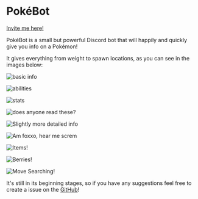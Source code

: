 # PokéBot

[Invite me here!](https://discord.com/api/oauth2/authorize?client_id=661708032908066836&permissions=318528&scope=bot)

PokéBot is a small but powerful Discord bot that will happily and quickly give you info on a Pokémon! 

It gives everything from weight to spawn locations, as you can see in the images below:

![basic info](https://github.com/GingkathFox/pokebot/blob/master/Basic%20Info.png?raw=true)

![abilities](https://github.com/GingkathFox/pokebot/blob/master/Abilities.png?raw=true)

![stats](https://github.com/GingkathFox/pokebot/blob/master/Stats.png?raw=true)

![does anyone read these?](https://github.com/GingkathFox/pokebot/blob/master/Moves.png?raw=true)

![Slightly more detailed info](https://github.com/GingkathFox/pokebot/blob/master/Additional%20Info.png?raw=true)

![Am foxxo, hear me screm](https://github.com/GingkathFox/pokebot/blob/master/Locations.png?raw=true)

![Items!](https://github.com/GingkathFox/pokebot/blob/master/Item%20Search.png?raw=true)

![Berries!](https://github.com/GingkathFox/pokebot/blob/master/Berry%20Search.png?raw=true)

![Move Searching!](https://github.com/GingkathFox/pokebot/blob/master/Move%20Search.png?raw=true)

It's still in its beginning stages, so if you have any suggestions feel free to create a issue on the [GitHub](https://github.com/GingkathFox/pokebot/issues)!
